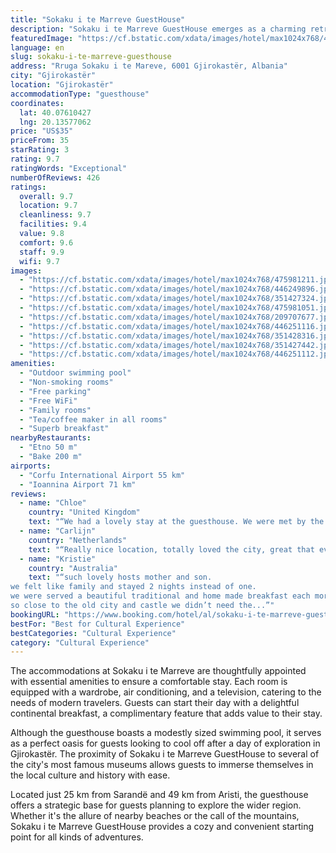 ```yaml
---
title: "Sokaku i te Marreve GuestHouse"
description: "Sokaku i te Marreve GuestHouse emerges as a charming retreat in the historic heart of Gjirokastër, a city renowned for its rich heritage and architectural marvels."
featuredImage: "https://cf.bstatic.com/xdata/images/hotel/max1024x768/475981211.jpg?k=86af2892cf749f86383959dc204ac8d8bd4f331bee3943e80f8812ab40fd4c7f&o=&hp=1"
language: en
slug: sokaku-i-te-marreve-guesthouse
address: "Rruga Sokaku i te Mareve, 6001 Gjirokastër, Albania"
city: "Gjirokastër"
location: "Gjirokastër"
accommodationType: "guesthouse"
coordinates:
  lat: 40.07610427
  lng: 20.13577062
price: "US$35"
priceFrom: 35
starRating: 3
rating: 9.7
ratingWords: "Exceptional"
numberOfReviews: 426
ratings:
  overall: 9.7
  location: 9.7
  cleanliness: 9.7
  facilities: 9.4
  value: 9.8
  comfort: 9.6
  staff: 9.9
  wifi: 9.7
images:
  - "https://cf.bstatic.com/xdata/images/hotel/max1024x768/475981211.jpg?k=86af2892cf749f86383959dc204ac8d8bd4f331bee3943e80f8812ab40fd4c7f&o=&hp=1"
  - "https://cf.bstatic.com/xdata/images/hotel/max1024x768/446249896.jpg?k=5807d6c47f3ee92b4db685a1e81885aaba08dd277bbdda084726d5704cb3a5e5&o=&hp=1"
  - "https://cf.bstatic.com/xdata/images/hotel/max1024x768/351427324.jpg?k=684cfbee9b5c0863a270dfe76663f4b241440a115b89a927ff5b7e175891d265&o=&hp=1"
  - "https://cf.bstatic.com/xdata/images/hotel/max1024x768/475981051.jpg?k=226492b475508714448a87e9fe4d241dd28d9cc8e0600fc0ee5b85e69d0626f1&o=&hp=1"
  - "https://cf.bstatic.com/xdata/images/hotel/max1024x768/209707677.jpg?k=0ebde0d4fb074aaf64e62285cc9ad20e3fb92455dab5b2d605da5e000441e49e&o=&hp=1"
  - "https://cf.bstatic.com/xdata/images/hotel/max1024x768/446251116.jpg?k=d7297a83946f4d6b23c614c5740663a356b258a8e67ba41010a3360b67d1c0d2&o=&hp=1"
  - "https://cf.bstatic.com/xdata/images/hotel/max1024x768/351428316.jpg?k=099e43bccc0f66d22a64cfd332dea583ffbe032b73773ebd0db80db6b5d12287&o=&hp=1"
  - "https://cf.bstatic.com/xdata/images/hotel/max1024x768/351427442.jpg?k=32281eb73c73248bc57f641205cf9794af73e9352698f3ab8140f852f48d498e&o=&hp=1"
  - "https://cf.bstatic.com/xdata/images/hotel/max1024x768/446251112.jpg?k=3d2b396f70e9a0775e4b81e2e89b7af641d4329a65e1f48ab871bce9b46344ef&o=&hp=1"
amenities:
  - "Outdoor swimming pool"
  - "Non-smoking rooms"
  - "Free parking"
  - "Free WiFi"
  - "Family rooms"
  - "Tea/coffee maker in all rooms"
  - "Superb breakfast"
nearbyRestaurants:
  - "Etno 50 m"
  - "Bake 200 m"
airports:
  - "Corfu International Airport 55 km"
  - "Ioannina Airport 71 km"
reviews:
  - name: "Chloe"
    country: "United Kingdom"
    text: "“We had a lovely stay at the guesthouse. We were met by the host and shown how to park in the city (which can be tricky given the streets were very narrow). The accommodation was very comfortable and had a lovely view of the surrounding area. To...”"
  - name: "Carlijn"
    country: "Netherlands"
    text: "“Really nice location, totally loved the city, great that everything is possible by foot, the swimming pool was nice and the hosts are really nice and kind. We loved Bokaku, the cat.”"
  - name: "Kristie"
    country: "Australia"
    text: "“such lovely hosts mother and son.
we felt like family and stayed 2 nights instead of one.
we were served a beautiful traditional and home made breakfast each morning. amazing views.
so close to the old city and castle we didn’t need the...”"
bookingURL: "https://www.booking.com/hotel/al/sokaku-i-te-marreve-guesthouse.en-gb.html?aid=8035640"
bestFor: "Best for Cultural Experience"
bestCategories: "Cultural Experience"
category: "Cultural Experience"
---
```


The accommodations at Sokaku i te Marreve are thoughtfully appointed with essential amenities to ensure a comfortable stay. Each room is equipped with a wardrobe, air conditioning, and a television, catering to the needs of modern travelers. Guests can start their day with a delightful continental breakfast, a complimentary feature that adds value to their stay.

Although the guesthouse boasts a modestly sized swimming pool, it serves as a perfect oasis for guests looking to cool off after a day of exploration in Gjirokastër. The proximity of Sokaku i te Marreve GuestHouse to several of the city's most famous museums allows guests to immerse themselves in the local culture and history with ease.

Located just 25 km from Sarandë and 49 km from Aristi, the guesthouse offers a strategic base for guests planning to explore the wider region. Whether it's the allure of nearby beaches or the call of the mountains, Sokaku i te Marreve GuestHouse provides a cozy and convenient starting point for all kinds of adventures.
